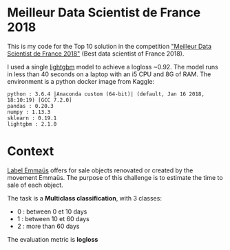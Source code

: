 # Meilleur Data Scientist de France 2018

This is my code for the Top 10 solution in the competition ["Meilleur Data Scientist de France 2018"](https://www.meilleurdatascientistdefrance.com/) (Best data scientist of France 2018).

I used a single [lightgbm](https://github.com/Microsoft/LightGBM/tree/master/python-package) model to achieve a logloss ~0.92. The model runs in less than 40 seconds on a laptop with an i5 CPU and 8G of RAM. The environment is a python docker image from Kaggle:

```
python : 3.6.4 |Anaconda custom (64-bit)| (default, Jan 16 2018, 18:10:19) [GCC 7.2.0]
pandas : 0.20.3
numpy : 1.13.3
sklearn : 0.19.1
lightgbm : 2.1.0
```

# Context

[Label Emmaüs](https://www.label-emmaus.co/fr/) offers for sale objects renovated or created by the movement
Emmaüs. The purpose of this challenge is to estimate the time to sale of each object.

The task is a **Multiclass classification**, with 3 classes:

* 0 : between 0 et 10 days
* 1 : between 10 et 60 days
* 2 : more than 60 days

The evaluation metric is **logloss** 
